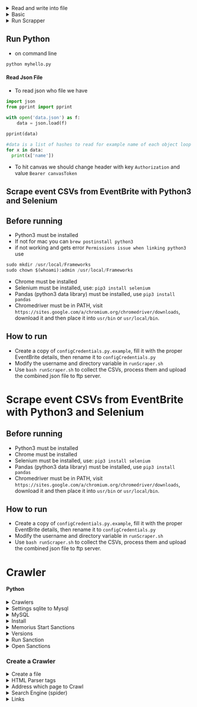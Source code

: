 


<details>
    <summary> Read and write into file </summary>
    
```python
n = int(raw_input())
for i in range(0,n):
    a, b = raw_input().split()
    print int(a) + int(b)
```
* Write a program that adds two numbers and print the result out 

```
// inputs
3
1 5
3 10
999 -34343
// outputs
6
13
-33344
```
```python
n = int(raw_input())
for _ in xrange(n):
    a, b = map(int, raw_input().strip().split())
    print a + b
```
</details>
<details> 
    <summary> Basic </summary> 

* 
```python
x,y = 10,100
print(x,y)
print("ssa"+str(12)) // convert int to string

// globale variable
globale f // make a variable global even inside a child function
del f     // undefined a variable 

// bitwise 
y = 0x0a
x = 0x02
z = x & y # means binary action
print(f' x as hexa with 2 character is {x:02x} and as binary with 8 charactor is {x:08b}') 
```
#### Functions
```python
def ome(arg1, arg2=1):   //with default value
    print("aa")
    return arg1
ome(1,2)

// function with variable number of args
def me(*args):
    result = 0
    for x in args:
        result += x
    return result

print(me(1,2,3,4)) 
```
#### Conditional
```python
  x,y = 10, 100
    if(x<y):
        print(x,y)
    elif (x>y):
        print(x,y)
    else:
        print(x,y)
/// 
st = "x is bigger than y" if(x>y) else "y is bigger"
```
#### Loops
```python
   while(x<5):
        print(x)
        x +=1
     // for loops 2..4   
    for x in range(2,5):
        print(x)
     games = ["aaa","bbb","ccc","ddd","eee","ffff","ggg"]
     print(games[1])
     print(games[1:6:2])  #print from 1 to 4 indexs as "bbb" "ddd" "ffff"
     i = games.index("aaa") # return 0
     games.append("rrr")    # add to the end
     games.insert(0,"vvv")  # add to index 0
     games.remove("aaa")
     games.pop() # remove from end of the list
     del games(2)
     print(', '.join(games)) #add , between members in array
     len(games)   # size of array
/// Skip the rest of the loop or break
       for x in range(1,10):
        if(x%2 == 0): continue
        print(x)  #prints odd numbers
        
        for x in range(1,10):
        if(x > 4): break
        print(x)  #only 1,2,3 and stop
        
/// geting index and values
     days = ["1","a","sd"]
     for i,d in enumerate(days):
         print(i,d)
```
* Hashes
```python
   hashes = {'a':1, 'b':2, 'c':3, 'd':4}
        hash2 = dict(a=1, b=2, c=3, d=4)
        for k,v in hash2.items():
            print(f'{k}, {v}')
         for k in hash2.keys(): print(k)
         for v in hash2.values(): print(v)
         hash2['f']=5 #assign new value
```
#### Classes
```python
class myclass():
    def method1(self):
        print("mehtod 1")

    def method2(self,somthing):
        print(somthing)

c = myclass()  // create object of the class 
c.method1()    // self refers to current object and never calls
c.method2("sss")

// inherite classes 
class second(myclass): 
      def somemethod(self):
          myclass.method1(self)
          print("done!")
          
```
</details>    

<details> 
    <summary> Run Scrapper </summary> 

* Creaet `configCredentials.py` from `configCredentialsExample.py` providing username and passwords for eventbrite
* change username to `username=anabaei` at `runScraper.sh` then run
```javacript
bash runScraper.sh
```

</details> 

## Run Python 

* on command line 
```python
python myhello.py
```
#### Read Json File
* To read json who file we have
```python
import json 
from pprint import pprint

with open('data.json') as f:
    data = json.load(f)
    
pprint(data)
```
```python
#data is a list of hashes to read for example name of each object loop through as
for x in data:
  print(x['name'])
```
* To hit canvas we should change header with key `Authorization` and value `Bearer canvasToken`

## Scrape event CSVs from EventBrite with Python3 and Selenium

## Before running
- Python3 must be installed
- If not for mac you can `brew postinstall python3`
- if not working and gets error `Permissions issue when linking python3` use
```python
sudo mkdir /usr/local/Frameworks
sudo chown $(whoami):admin /usr/local/Frameworks
```
- Chrome must be installed
- Selenium must be installed, use: `pip3 install selenium`
- Pandas (python3 data library) must be installed, use `pip3 install pandas`
- Chromedriver must be in PATH, visit `https://sites.google.com/a/chromium.org/chromedriver/downloads`, download it and then place it into `usr/bin` or `usr/local/bin`.

## How to run
- Create a copy of `configCredentials.py.example`, fill it with the proper EventBrite details, then rename it to `configCredentials.py`
- Modify the username and directory variable in `runScraper.sh`
- Use `bash runScraper.sh` to collect the CSVs, process them and upload the combined json file to ftp server.

# Scrape event CSVs from EventBrite with Python3 and Selenium

## Before running
- Python3 must be installed
- Chrome must be installed
- Selenium must be installed, use: `pip3 install selenium`
- Pandas (python3 data library) must be installed, use `pip3 install pandas`
- Chromedriver must be in PATH, visit `https://sites.google.com/a/chromium.org/chromedriver/downloads`, download it and then place it into `usr/bin` or `usr/local/bin`.

## How to run
- Create a copy of `configCredentials.py.example`, fill it with the proper EventBrite details, then rename it to `configCredentials.py`
- Modify the username and directory variable in `runScraper.sh`
- Use `bash runScraper.sh` to collect the CSVs, process them and upload the combined json file to ftp server.

# Crawler
#### Python

<details>
      <summary> Crawlers </summary>

* Speed up crawling [link](https://stackoverflow.com/questions/8888454/where-to-store-web-crawler-data)
* Crawlers
```python

```
</details>

<details>
      <summary> Settings sqlite to Mysql </summary>


* To change from sqlite to mysql got to `/user/local/lib/python3.7/site-packages/memorious-0.7.20-py3.7.egg/memorious/settings.py`

```python
#DATASTORE_FILE = os.path.join(BASE_PATH, 'datastore.sqlite3')
#DATASTORE_URI = env('DATASTORE_URI', 'sqlite:///%s' % 'datastore.sqlite3')
to 
DATASTORE_URI = env('DATASTORE_URI', 'mysql+pymysql://root:password@localhost/aml')
```
where root is our username and password is our password and aml is our database name
* Common Error install pymsql for the specific version of python as well
```python
pip install pymysql   // if you use python2
pip3 install pymysql  //if you use python3
```
* Notice: in order to know which python are you  when run `memorious run crawl` it shows on top 
* `gb_coh_disqualified` gave error

</details>

<details>
      <summary> MySQL </summary>

* Show all attributes from a table
```mysql
SHOW COLUMNS FROM table_name;
OR 
Describe table;
```
* display attributes from tables
```mysql
select id from table_name;
show tables;
```
</details>

<details>
      <summary> Install </summary>

* Use this [link](https://www.slothparadise.com/how-to-install-django-on-mac/)
```java
brew install python3
```
* If error happen
```java
sudo chown -R $(whoami) $(brew --prefix)/*
sudo install -d -o $(whoami) -g admin /usr/local/Frameworks
```

```java
python3
sudo easy_install pip
sudo pip install virtualenv
virtualenv thanos
```
* Then track to it
```java
cd thanos
sudo pip install Django
```
* If error happen
```java
curl https://bootstrap.pypa.io/get-pip.py | python
pip install --upgrade setuptools
```
* Create Project Blog use [this](https://www.youtube.com/watch?v=pjkZCQTfneQ) 
```java
django-admin.py startproject blog
cd blog 
python manage.py runserver
```
Then check the port 8000 as `http://127.0.0.1:8000`

</details>

<details>
      <summary> Memorius  Start Sanctions</summary>
 
* Git clone from [here](https://github.com/alephdata/memorious) 
* Then make sure the version of python u are using and then if you want use mysql change this
```java
`/user/local/lib/python3.7/site-packages/memorious-0.7.20-py3.7.egg/memorious/settings.py`
```
as when `aml` is our database name and root and passwords are user and password for mysql
```java
DATASTORE_URI = env('DATASTORE_URI', 'mysql+pymysql://root:password@localhost/aml')
```
* now it is ready to run it as 
* A [link](https://github.com/alephdata/memorious)
```python
memorious list
memorious run crawl_name
```
</details>

<details>
      <summary> Versions </summary>
      
  * To find a file in command line
  ```java
  sudo find . -name "SQLALCHEMY_DATABASE_URI"
  ```
  * Change version got to ~/.bash_profile and edit it as 
  ```java
    alias python='python2'
  ```
  </details>  
  
  <details>
      <summary> Run Sanction </summary>
 
 * First make sure that you using python 3 
```java
/// rm if python2 
$ brew rm python 
$ rm -rf /usr/local/opt/python
$ brew prune 
$ brew install python3
```
 * 
```java   
  python setup.py --help-commands
  python setup.py build
  python setup.py install
  memorious list
  memorious run crawler_name
```  
   </details>  
   <details>
      <summary> Open Sanctions </summary>
   
   * [open sanctions](https://github.com/alephdata/opensanctions)
   * After cloning 
 ```python
 python3 setup.py --help-commands
 ```
   </details>
   
### Create a Crawler 

<details>
      <summary> Create a file </summary>
      
* followed [this](https://www.youtube.com/watch?v=Eis9vu4XiNI)      
```python      
import os
def create_project_dir(directory):
    if not os.path.exists(directory):
       print('Creating Project'+ directory)
       os.makedirs(directory)
       
create_project_dir('thenewboston2')       
```
</details>

<details>
      <summary> HTML Parser tags </summary>
     
* Html parser allows to read pages as here. It is go through the feed and everytime saw a tag it prints it out!
* Remember it is python 3
```python
from html.parser import HTMLParser
from urllib import parse 
class LinkFinder(HTMLParser):

    def __init__(self):
         super().__init__() 
 
    def error(self, message):
        pass
   

    def handle_starttag(self, tag, attrs):
        print(tag)


finder = LinkFinder()
finder.feed(
    '<html><head> aaaaa </head><body>bbbb <h1>hhh 111</h1></body></html>'
)
```
</details> 

<details>
      <summary> Address which page to Crawl </summary>
      
* Queue keeps all hyper links inside page 
```python
def create_data_files(project_name, base_url):
    queue = project_name + '/queue.txt'
    crawled = project_name + '/crawled.txt'
    if not os.path.isfile(queue): 
           write_file(queue, base_url)
    if not os.path.isfile(crawled): 
           write_file(crawled, '')

## Create a new file
def write_file(path, data):
    f = open(path, 'w')
    f.write(data)
    f.close()
 
Then to call it we have 
create_data_files(
  'thenewboston', 'https://eli17.herokuapp.com/'     
)
```
</details>
 <details>
      <summary> Search Engine (spider) </summary>

* 
</details>     


 <details>
      <summary> Links </summary>
      
  * [SQLAlchemy](https://github.com/zzzeek/sqlalchemy)
  * [MySQL DBAPI](https://docs.sqlalchemy.org/en/latest/dialects/mysql.html#module-sqlalchemy.dialects.mysql.mysqldb)
  * [build crawler](https://memorious.readthedocs.io/en/latest/buildingcrawler.html)

</details>


